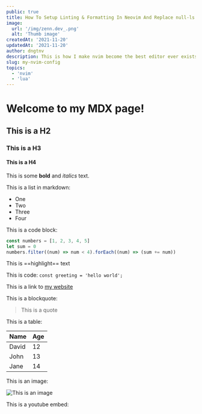 ```yaml
---
public: true
title: How To Setup Linting & Formatting In Neovim And Replace null-ls
image:
  url: '/img/zenn.dev_.png'
  alt: 'Thumb image'
createdAt: '2021-11-20'
updatedAt: '2021-11-20'
author: dngtnv
description: This is how I make nvim become the best editor ever exists.
slug: my-nvim-config
topics:
  - 'nvim'
  - 'lua'
---
```


# Welcome to my MDX page!

## This is a H2

### This is a H3

#### This is a H4

This is some **bold** and _italics_ text.

This is a list in markdown:

- One
- Two
- Three
- Four

This is a code block:

```js title="js"
const numbers = [1, 2, 3, 4, 5]
let sum = 0
numbers.filter((num) => num < 4).forEach((num) => (sum += num))
```

This is ==highlight== text

This is code: `const greeting = 'hello world';`

This is a link to [my website](https://dngtnv.com)

This is a blockquote:

> This is a quote

This is a table:

| Name  | Age |
| ----- | --- |
| David | 12  |
| John  | 13  |
| Jane  | 14  |

This is an image:

![This is an image](/img/zenn.dev_.png)

This is a youtube embed:

<MdxVideo id='6h649f2fB9Q' />
